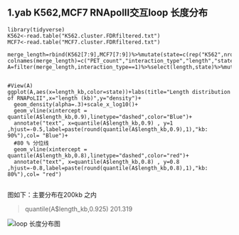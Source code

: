 ## 1.yab K562,MCF7 RNApolII交互loop 长度分布
```
library(tidyverse)
K562<-read.table("K562.cluster.FDRfiltered.txt")
MCF7<-read.table("MCF7.cluster.FDRfiltered.txt")

merge_length=rbind(K562[7:9],MCF7[7:9])%>%mutate(state=c(rep("K562",nrow(K562)),rep("MCF7",nrow(MCF7))))
colnames(merge_length)=c("PET_count","interaction_type","length","state")
A=filter(merge_length,interaction_type==1)%>%select(length,state)%>%mutate(length_kb=length/1000)


#View(A)
ggplot(A,aes(x=length_kb,color=state))+labs(title="Length distribution of RNAPoLII",x="length (kb)",y="density")+
  geom_density(alpha=.3)+scale_x_log10()+
  geom_vline(xintercept = quantile(A$length_kb,0.9),linetype="dashed",color="Blue")+
  annotate("text", x=quantile(A$length_kb,0.9) , y=1 ,hjust=-0.5,label=paste(round(quantile(A$length_kb,0.9),1),"kb: 90%"),col= "Blue")+
  #80 % 分位线
  geom_vline(xintercept = quantile(A$length_kb,0.8),linetype="dashed",color="red")+
  annotate("text", x=quantile(A$length_kb,0.8) , y=0.8 ,hjust=-0.8,label=paste(round(quantile(A$length_kb,0.8),1),"kb: 80%"),col= "red")
 
 ```
 图如下：主要分布在200kb 之内
 > quantile(A$length_kb,0.925)
>201.319

![loop 长度分布图](https://upload-images.jianshu.io/upload_images/9589088-f52a0f840be211b4.png?imageMogr2/auto-orient/strip%7CimageView2/2/w/1240)
